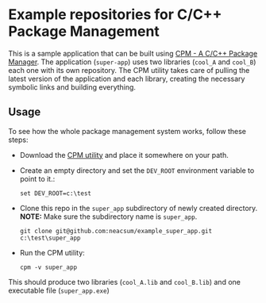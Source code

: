 # Example repositories for C/C++ Package Management #
This is a sample application that can be built using  [CPM - A C/C++ Package Manager](https://github.com/neacsum/cpm). The application (`super-app`) uses two libraries (`cool_A` and `cool_B`) each one with its own repository. The CPM utility takes care of pulling the latest version of the application and each library, creating the necessary symbolic links and building everything. 

## Usage ##
To see how the whole package management system works, follow these steps:
- Download the [CPM utility](https://github.com/neacsum/cpm/releases/latest/download/cpm.exe) and place it somewhere on your path.
- Create an empty directory and set the `DEV_ROOT` environment variable to point to it.:
  ````
  set DEV_ROOT=c:\test
  ````  
   
- Clone this repo in the `super_app` subdirectory of newly created directory.  
__NOTE:__ Make sure the subdirectory name is `super_app`.
  ````
  git clone git@github.com:neacsum/example_super_app.git c:\test\super_app
  ````
- Run the CPM utility:
  ````
  cpm -v super_app
  ````

This should produce two libraries (`cool_A.lib` and `cool_B.lib`) and one executable file (`super_app.exe`)